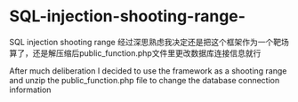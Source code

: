 # SQL-injection-shooting-range-
SQL injection shooting range 
经过深思熟虑我决定还是把这个框架作为一个靶场算了，还是解压缩后public_function.php文件里更改数据库连接信息就行
  
After much deliberation I decided to use the framework as a shooting range and unzip the public_function.php file to change the database connection information
